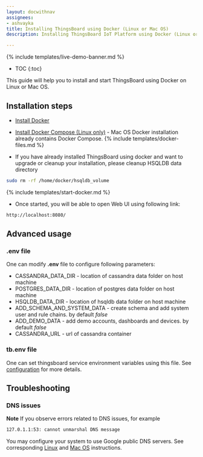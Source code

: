 ```yaml
---
layout: docwithnav
assignees:
- ashvayka
title: Installing ThingsBoard using Docker (Linux or Mac OS)
description: Installing ThingsBoard IoT Platform using Docker (Linux or Mac OS)

---
```


{% include templates/live-demo-banner.md %}

* TOC
{:toc}

This guide will help you to install and start ThingsBoard using Docker on Linux or Mac OS.


## Installation steps

- [Install Docker](https://docs.docker.com/engine/installation/)
- [Install Docker Compose (Linux only)](https://docs.docker.com/compose/install/) - Mac OS Docker installation already contains Docker Compose. 
{% include templates/docker-files.md %}
   
- If you have already installed ThingsBoard using docker and want to upgrade or cleanup your installation, please cleanup HSQLDB data directory
      
```bash
sudo rm -rf /home/docker/hsqldb_volume
```

{% include templates/start-docker.md %}
   
- Once started, you will be able to open Web UI using following link:
   
```bash
http://localhost:8080/
```

## Advanced usage

### .env file

One can modify **.env** file to configure following parameters:

 - CASSANDRA_DATA_DIR - location of cassandra data folder on host machine
 - POSTGRES_DATA_DIR - location of postgres data folder on host machine
 - HSQLDB_DATA_DIR - location of hsqldb data folder on host machine
 - ADD_SCHEMA_AND_SYSTEM_DATA - create schema and add system user and rule chains. by default *false*
 - ADD_DEMO_DATA - add demo accounts, dashboards and devices. by default *false*
 - CASSANDRA_URL - url of cassandra container 
  
### tb.env file

One can set thingsboard service environment variables using this file. See [configuration](/docs/user-guide/install/config/#thingsboardyml) for more details.

## Troubleshooting

### DNS issues

**Note** If you observe errors related to DNS issues, for example

```bash
127.0.1.1:53: cannot unmarshal DNS message
```

You may configure your system to use Google public DNS servers. 
See corresponding [Linux](https://developers.google.com/speed/public-dns/docs/using#linux) and [Mac OS](https://developers.google.com/speed/public-dns/docs/using#mac_os) instructions.

